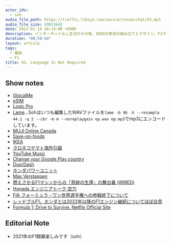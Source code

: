 ```yaml
---
actor_ids:
  - soh
audio_file_path: https://traffic.libsyn.com/secure/researchat/93.mp3
audio_file_size: 43013642
date: 2021-01-14 18:14:00 +0900
description: インターネットなし生活のその後、IKEAの家具の組み立てとデザイン、F1マシンの開発と観戦の醍醐味について、また一人で話しました。
duration: "00:59:44"
layout: article
tags:
  - 雑談
  - F1
title: 93. Language Is Not Required
---
```


## Show notes
- [GlocalMe](https://www.glocalme.com/)
- [eSIM](https://support.google.com/pixelphone/answer/9449293?hl=ja)
- [Logic Pro](https://www.apple.com/logic-pro/)
- [Lame](https://lame.sourceforge.io/)...Sohはいつも編集したWAVファイルを`lame -b 96 -h --resample 44.1 -q 2 --cbr -m m --noreplaygain ep.wav ep.mp3`でmp3にエンコードしています。
- [MUJI Online Canada](https://muji.ca/)
- [Save-on-foods](https://www.saveonfoods.com/)
- [IKEA](https://www.ikea.com/ca/en/)
- [クロネコヤマト海外引越](https://www.y-logi.com/service/kaigai/)
- [YouTube Music](https://music.youtube.com/)
- [Change your Google Play country](https://support.google.com/googleplay/answer/7431675?hl=en)
- [DoorDash](https://www.doordash.com/en-US)
- [ホンダパワーユニット](https://www.honda.co.jp/F1/spcontents2014/powerunit/)
- [Max Verstappen](https://www.formula1.com/en/drivers/max-verstappen.html)
- [燃えさかるF1マシンからの「奇跡の生還」の舞台裏 (WIRED)](https://wired.jp/2020/12/22/romain-grosjean-crash-f1-survive/)
- [Honada エンジニアトーク 空力](https://www.honda.co.jp/tech-story/engineer/engineer-talk/aero/)
- [FIA フォーミュラ・ワン世界選手権への参戦終了について](https://www.honda.co.jp/news/2020/c201002a.html)
- [レッドブルF1、ホンダとは2022年以降のF1エンジン継続についてほぼ合意](https://f1-gate.com/redbull/f1_60365.html)
- [Formula 1: Drive to Survive. Netflix Official Site](https://www.netflix.com/title/80204890)

## Editorial Note
- 2021年のF1開幕楽しみです（soh）

